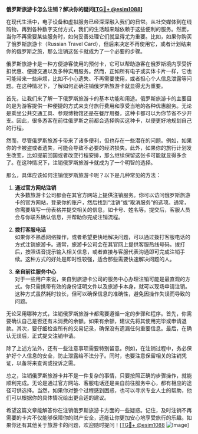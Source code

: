 **俄罗斯旅游卡怎么注销？解决你的疑问[[TG💪+ @esim1088](https://t.me/s/esim1088)]**

在现代生活中，电子设备和虚拟服务已经深深融入我们的日常。从社交媒体到在线购物，再到各种数字支付方式，我们的生活越来越依赖于这些便利的服务。然而，当你不再需要某些服务时，如何妥善处理它们就显得尤为重要。比如，如果你购买了俄罗斯旅游卡（Russian Travel Card），但后来决定不再使用它，或者计划结束你的俄罗斯之旅，那么注销这张卡就成为了一个必要的步骤。

俄罗斯旅游卡是一种方便游客使用的预付卡，它可以帮助游客在俄罗斯境内享受折扣优惠、便捷交通以及多种实用服务。然而，正如所有电子或实体卡片一样，它也可能带来一些麻烦，比如不小心遗失、不再需要使用，或者担心个人信息泄露等问题。在这种情况下，了解如何正确注销俄罗斯旅游卡就显得尤为重要。

首先，让我们来了解一下俄罗斯旅游卡的基本功能和用途。俄罗斯旅游卡的主要目的是为游客提供一种便捷的方式来支付旅行费用和享受当地的各种优惠服务。无论是乘坐公共交通工具、参观博物馆还是在餐厅用餐，这种卡都可以为你节省不少开支。因此，很多游客在前往俄罗斯之前都会选择购买这种卡，以便更好地规划自己的行程。

然而，尽管俄罗斯旅游卡带来了诸多便利，但也存在一些潜在的问题。例如，如果你的卡被盗或者遗失，可能会导致不必要的经济损失。此外，如果你的旅行计划发生改变，比如提前回国或者改变行程安排，那么继续保留这张卡可能就显得多余了。在这种情况下，注销俄罗斯旅游卡就成为了一个明智的选择。

那么，具体应该如何注销俄罗斯旅游卡呢？以下是几种常见的方法：

1. **通过官方网站注销**  
   大多数旅游卡公司都会在其官方网站上提供注销服务。你可以访问俄罗斯旅游卡的官方网站，登录你的账户，然后找到“注销”或“取消服务”的选项。通常，你需要填写一份表格并提交相关的信息，如卡号、姓名等。提交后，客服人员会与你联系确认信息，并帮助你完成注销流程。

2. **拨打客服电话**  
   如果你不熟悉网络操作，或者希望更快地解决问题，可以通过拨打客服电话的方式注销旅游卡。通常，旅游卡公司会在其官网上提供客服热线号码。拨打后，按照语音提示输入相关信息，或者直接与客服代表沟通即可完成注销手续。这种方式的好处是即时性较强，适合那些需要快速解决问题的人。

3. **亲自前往服务中心**  
   对于一些用户来说，亲自到旅游卡公司的服务中心办理注销可能是最直观的方式。你只需携带有效的身份证明文件以及旅游卡本身，就可以现场申请注销。这种方式虽然耗时较长，但可以确保信息的准确性，避免因操作失误而导致的问题。

无论采用哪种方式，注销俄罗斯旅游卡都需要遵循一定的步骤和程序。首先，你需要确认自己是否还有未消费的余额。如果有余额，建议先将其使用完毕或申请退款。其次，要仔细检查所有的交易记录，确保没有遗漏任何重要信息。最后，在确认无误后，正式提交注销申请。

除了上述方法外，还有一些注意事项需要特别留意。例如，在注销过程中，务必保护好个人信息的安全，防止泄露给不法分子。同时，也要注意保留相关的注销凭证，以备将来查询或投诉之需。

总之，注销俄罗斯旅游卡并不是一件复杂的事情，只要按照正确的步骤操作，就能顺利完成。无论是通过官方网站、客服电话还是亲自前往服务中心，都有相应的途径可供选择。当然，如果你对整个过程感到困惑，也可以寻求专业人士的帮助，他们可以根据你的具体情况给出更合适的建议。

希望这篇文章能解答你在注销俄罗斯旅游卡方面的一些疑惑。记住，及时注销不再需要的卡片不仅能够保障你的财产安全，还能让你更加安心地享受旅行的乐趣。如果你还有其他关于旅游卡的问题，欢迎随时提问！[[TG💪+ @esim1088](https://t.me/s/esim1088) ![Image](https://i.postimg.cc/4NQfJmqS/Snipaste-2025-05-13-00-14-12.png)]